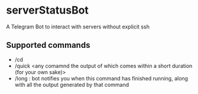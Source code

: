 # serverStatusBot
A Telegram Bot to interact with servers without explicit ssh


## Supported commands
* /cd <directory to cd into>
* /quick <any comamnd the output of which comes within a short duration (for your own sake)>
* /long <desirec screen_name> <command which runs long> : bot notifies you when this command has finished running, along with all the output generated by that command